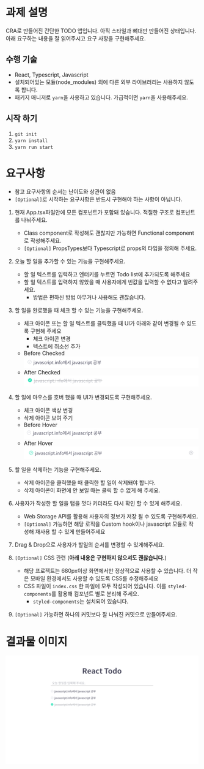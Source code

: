 # 과제 설명
CRA로 만들어진 간단한 TODO 앱입니다. 아직 스타일과 뼈대만 만들어진 상태입니다. 아래 요구하는 내용을 잘 읽어주시고 요구 사항을 구현해주세요.

## 수행 기술
- React, Typescript, Javascript
- 설치되어있는 모듈(node_modules) 외에 다른 외부 라이브러리는 사용하지 않도록 합니다. 
- 패키지 매니저로 `yarn`을 사용하고 있습니다. 가급적이면 `yarn`을 사용해주세요.

## 시작 하기
1. `git init`
2. `yarn install`
3. `yarn run start`

# 요구사항
- 참고 요구사항의 순서는 난이도와 상관이 없음
- `[Optional]`로 시작하는 요구사항은 반드시 구현해야 하는 사항이 아닙니다.

1. 현재 App.tsx파일안에 모든 컴포넌트가 포함돼 있습니다. 적절한 구조로 컴포넌트를 나눠주세요.
    - Class component로 작성해도 괜찮지만 가능하면 Functional component로 작성해주세요.
    - `[Optional]` PropsTypes보다 Typescript로 props의 타입을 정의해 주세요. 

2. 오늘 할 일을 추가할 수 있는 기능을 구현해주세요.
    - 할 일 텍스트를 입력하고 엔터키를 누르면 Todo list에 추가되도록 해주세요
    - 할 일 텍스트를 입력하지 않았을 때 사용자에게 빈값을 입력할 수 없다고 알려주세요.
      - 방법은 편하신 방법 아무거나 사용해도 괜찮습니다.

3. 할 일을 완료했을 때 체크 할 수 있는 기능을 구현해주세요.
    - 체크 아이콘 또는 할 일 텍스트를 클릭했을 때 UI가 아래와 같이 변경될 수 있도록 구현해 주세요
      - 체크 아이콘 변경
      - 텍스트에 취소선 추가
    - Before Checked
      ![Before Checked](./images/before_checked.png)
    - After Checked
      ![After Checked](./images/after_checked.png)
        
4. 할 일에 마우스를 호버 했을 때 UI가 변경되도록 구현해주세요.
    - 체크 아이콘 색상 변경
    - 삭제 아이콘 보여 주기
    - Before Hover
      ![Before hover](./images/before_hover.png)
    - After Hover
      ![After hover](./images/after_hover.png)

5. 할 일을 삭제하는 기능을 구현해주세요.
    - 삭제 아이콘을 클릭했을 때 클릭한 할 일이 삭제돼야 합니다.
    - 삭제 아이콘이 화면에 안 보일 때는 클릭 할 수 없게 해 주세요.

6. 사용자가 작성한 할 일을 탭을 껏다 키더라도 다시 확인 할 수 있게 해주세요.
    - Web Storage API를 활용해 사용자의 정보가 저장 될 수 있도록 구현해주세요.
    - `[Optional]` 가능하면 해당 로직을 Custom hook이나 javascript 모듈로 작성해 재사용 할 수 있게 만들어주세요

7. Drag & Drop으로 사용자가 할일의 순서를 변경할 수 있게해주세요.

8. `[Optional]` CSS 관련 (**아래 내용은 구현하지 않으셔도 괜찮습니다.**)
    - 해당 프로젝트는 680px이상 화면에서만 정상적으로 사용할 수 있습니다. 더 작은 모바일 환경에서도 사용할 수 있도록 CSS를 수정해주세요
    - CSS 파일이 `index.css` 한 파일에 모두 작성되어 있습니다. 이를 `styled-components`를 활용해 컴포넌트 별로 분리해 주세요.
        - `styled-components`는 설치되어 있습니다.

9. `[Optional]` 가능하면 하나의 커밋보다 잘 나눠진 커밋으로 만들어주세요.

# 결과물 이미지 
![Result](./images/result.png)
